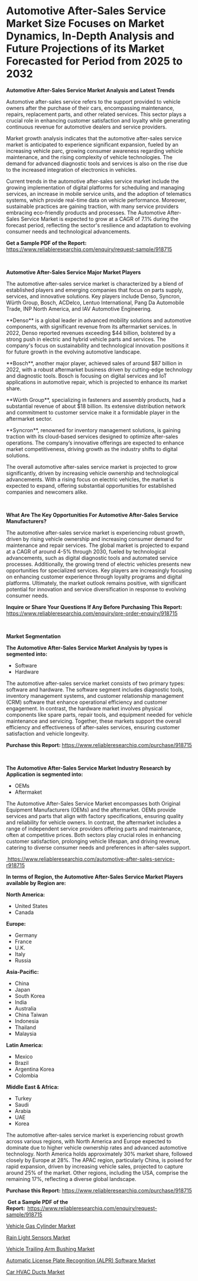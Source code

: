 <p><h1>Automotive After-Sales Service Market Size Focuses on Market Dynamics, In-Depth Analysis and Future Projections of its Market Forecasted for Period from 2025 to 2032</h1></p><p><strong>Automotive After-Sales Service Market Analysis and Latest Trends</strong></p>
<p><p>Automotive after-sales service refers to the support provided to vehicle owners after the purchase of their cars, encompassing maintenance, repairs, replacement parts, and other related services. This sector plays a crucial role in enhancing customer satisfaction and loyalty while generating continuous revenue for automotive dealers and service providers. </p><p>Market growth analysis indicates that the automotive after-sales service market is anticipated to experience significant expansion, fueled by an increasing vehicle parc, growing consumer awareness regarding vehicle maintenance, and the rising complexity of vehicle technologies. The demand for advanced diagnostic tools and services is also on the rise due to the increased integration of electronics in vehicles.</p><p>Current trends in the automotive after-sales service market include the growing implementation of digital platforms for scheduling and managing services, an increase in mobile service units, and the adoption of telematics systems, which provide real-time data on vehicle performance. Moreover, sustainable practices are gaining traction, with many service providers embracing eco-friendly products and processes. The Automotive After-Sales Service Market is expected to grow at a CAGR of 7.1% during the forecast period, reflecting the sector's resilience and adaptation to evolving consumer needs and technological advancements.</p></p>
<p><strong>Get a Sample PDF of the Report:&nbsp;</strong> <a href="https://www.reliableresearchiq.com/enquiry/request-sample/918715?utm_campaign=1906&utm_medium=2&utm_source=Github&utm_content=ia&utm_term=30032025&utm_id=automotive-after-sales-service">https://www.reliableresearchiq.com/enquiry/request-sample/918715</a></p>
<p>&nbsp;</p>
<p><strong>Automotive After-Sales Service Major Market Players</strong></p>
<p><p>The automotive after-sales service market is characterized by a blend of established players and emerging companies that focus on parts supply, services, and innovative solutions. Key players include Denso, Syncron, Würth Group, Bosch, ACDelco, Lentuo International, Pang Da Automobile Trade, INP North America, and IAV Automotive Engineering.</p><p>**Denso** is a global leader in advanced mobility solutions and automotive components, with significant revenue from its aftermarket services. In 2022, Denso reported revenues exceeding $44 billion, bolstered by a strong push in electric and hybrid vehicle parts and services. The company's focus on sustainability and technological innovation positions it for future growth in the evolving automotive landscape.</p><p>**Bosch**, another major player, achieved sales of around $87 billion in 2022, with a robust aftermarket business driven by cutting-edge technology and diagnostic tools. Bosch is focusing on digital services and IoT applications in automotive repair, which is projected to enhance its market share.</p><p>**Würth Group**, specializing in fasteners and assembly products, had a substantial revenue of about $18 billion. Its extensive distribution network and commitment to customer service make it a formidable player in the aftermarket sector.</p><p>**Syncron**, renowned for inventory management solutions, is gaining traction with its cloud-based services designed to optimize after-sales operations. The company’s innovative offerings are expected to enhance market competitiveness, driving growth as the industry shifts to digital solutions.</p><p>The overall automotive after-sales service market is projected to grow significantly, driven by increasing vehicle ownership and technological advancements. With a rising focus on electric vehicles, the market is expected to expand, offering substantial opportunities for established companies and newcomers alike.</p></p>
<p>&nbsp;</p>
<p><strong>What Are The Key Opportunities For Automotive After-Sales Service Manufacturers?</strong></p>
<p><p>The automotive after-sales service market is experiencing robust growth, driven by rising vehicle ownership and increasing consumer demand for maintenance and repair services. The global market is projected to expand at a CAGR of around 4-5% through 2030, fueled by technological advancements, such as digital diagnostic tools and automated service processes. Additionally, the growing trend of electric vehicles presents new opportunities for specialized services. Key players are increasingly focusing on enhancing customer experience through loyalty programs and digital platforms. Ultimately, the market outlook remains positive, with significant potential for innovation and service diversification in response to evolving consumer needs.</p></p>
<p><strong>Inquire or Share Your Questions If Any Before Purchasing This Report:</strong> <a href="https://www.reliableresearchiq.com/enquiry/pre-order-enquiry/918715?utm_campaign=1906&utm_medium=2&utm_source=Github&utm_content=ia&utm_term=30032025&utm_id=automotive-after-sales-service">https://www.reliableresearchiq.com/enquiry/pre-order-enquiry/918715</a></p>
<p>&nbsp;</p>
<p><strong>Market Segmentation</strong></p>
<p><strong>The Automotive After-Sales Service Market Analysis by types is segmented into:</strong></p>
<p><ul><li>Software</li><li>Hardware</li></ul></p>
<p><p>The automotive after-sales service market consists of two primary types: software and hardware. The software segment includes diagnostic tools, inventory management systems, and customer relationship management (CRM) software that enhance operational efficiency and customer engagement. In contrast, the hardware market involves physical components like spare parts, repair tools, and equipment needed for vehicle maintenance and servicing. Together, these markets support the overall efficiency and effectiveness of after-sales services, ensuring customer satisfaction and vehicle longevity.</p></p>
<p><strong>Purchase this Report:&nbsp;</strong><a href="https://www.reliableresearchiq.com/purchase/918715?utm_campaign=1906&utm_medium=2&utm_source=Github&utm_content=ia&utm_term=30032025&utm_id=automotive-after-sales-service">https://www.reliableresearchiq.com/purchase/918715</a></p>
<p>&nbsp;</p>
<p><strong>The Automotive After-Sales Service Market Industry Research by Application is segmented into:</strong></p>
<p><ul><li>OEMs</li><li>Aftermaket</li></ul></p>
<p><p>The Automotive After-Sales Service Market encompasses both Original Equipment Manufacturers (OEMs) and the aftermarket. OEMs provide services and parts that align with factory specifications, ensuring quality and reliability for vehicle owners. In contrast, the aftermarket includes a range of independent service providers offering parts and maintenance, often at competitive prices. Both sectors play crucial roles in enhancing customer satisfaction, prolonging vehicle lifespan, and driving revenue, catering to diverse consumer needs and preferences in after-sales support.</p></p>
<p><a href="https://www.reliableresearchiq.com/automotive-after-sales-service-r918715?utm_campaign=1906&utm_medium=2&utm_source=Github&utm_content=ia&utm_term=30032025&utm_id=automotive-after-sales-service">&nbsp;https://www.reliableresearchiq.com/automotive-after-sales-service-r918715</a></p>
<p><strong>In terms of Region, the Automotive After-Sales Service Market Players available by Region are:</strong></p>
<p>
    <p> <strong> North America: </strong>
        <ul>
            <li>United States</li>
            <li>Canada</li>
        </ul>
        </p> 
    <p> <strong> Europe: </strong>
        <ul>
            <li>Germany</li>
            <li>France</li>
            <li>U.K.</li>
            <li>Italy</li>
            <li>Russia</li>
        </ul>
        </p> 
    <p> <strong> Asia-Pacific: </strong>
        <ul>
            <li>China</li>
            <li>Japan</li>
            <li>South Korea</li>
            <li>India</li>
            <li>Australia</li>
            <li>China Taiwan</li>
            <li>Indonesia</li>
            <li>Thailand</li>
            <li>Malaysia</li>
        </ul>
        </p> 
    <p> <strong> Latin America: </strong>
        <ul>
            <li>Mexico</li>
            <li>Brazil</li>
            <li>Argentina Korea</li>
            <li>Colombia</li>
        </ul>
        </p> 
    <p> <strong> Middle East & Africa: </strong>
        <ul>
            <li>Turkey</li>
            <li>Saudi</li>
            <li>Arabia</li>
            <li>UAE</li>
            <li>Korea</li>
        </ul>
    </p>
    </p>
<p><p>The automotive after-sales service market is experiencing robust growth across various regions, with North America and Europe expected to dominate due to higher vehicle ownership rates and advanced automotive technology. North America holds approximately 30% market share, followed closely by Europe at 28%. The APAC region, particularly China, is poised for rapid expansion, driven by increasing vehicle sales, projected to capture around 25% of the market. Other regions, including the USA, comprise the remaining 17%, reflecting a diverse global landscape.</p></p>
<p><strong>Purchase this Report: </strong><a href="https://www.reliableresearchiq.com/purchase/918715?utm_campaign=1906&utm_medium=2&utm_source=Github&utm_content=ia&utm_term=30032025&utm_id=automotive-after-sales-service">https://www.reliableresearchiq.com/purchase/918715</a></p>
<p>&nbsp;<strong>Get a Sample PDF of the Report:&nbsp;&nbsp;</strong><a href="https://www.reliableresearchiq.com/enquiry/request-sample/918715?utm_campaign=1906&utm_medium=2&utm_source=Github&utm_content=ia&utm_term=30032025&utm_id=automotive-after-sales-service">https://www.reliableresearchiq.com/enquiry/request-sample/918715</a></p>
<p><strong></strong></p>
<p><p><a href="https://github.com/buenayankobl/Market-Research-Report-List-1/blob/main/vehicle-gas-cylinder-market.md?utm_campaign=1906&utm_medium=2&utm_source=Github&utm_content=ia&utm_term=30032025&utm_id=automotive-after-sales-service">Vehicle Gas Cylinder Market</a></p><p><a href="https://github.com/laingragle95/Market-Research-Report-List-1/blob/main/rain-light-sensors-market.md?utm_campaign=1906&utm_medium=2&utm_source=Github&utm_content=ia&utm_term=30032025&utm_id=automotive-after-sales-service">Rain Light Sensors Market</a></p><p><a href="https://github.com/mcveathuane2/Market-Research-Report-List-1/blob/main/vehicle-trailing-arm-bushing-market.md?utm_campaign=1906&utm_medium=2&utm_source=Github&utm_content=ia&utm_term=30032025&utm_id=automotive-after-sales-service">Vehicle Trailing Arm Bushing Market</a></p><p><a href="https://github.com/uripeachrii/Market-Research-Report-List-1/blob/main/automatic-license-plate-recognition-alpr-software-market.md?utm_campaign=1906&utm_medium=2&utm_source=Github&utm_content=ia&utm_term=30032025&utm_id=automotive-after-sales-service">Automatic License Plate Recognition (ALPR) Software Market</a></p><p><a href="https://github.com/rakowpleetj1/Market-Research-Report-List-1/blob/main/car-hvac-ducts-market.md?utm_campaign=1906&utm_medium=2&utm_source=Github&utm_content=ia&utm_term=30032025&utm_id=automotive-after-sales-service">Car HVAC Ducts Market</a></p></p>